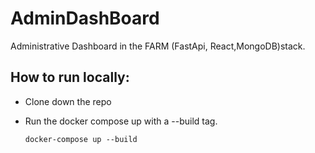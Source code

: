 # AdminDashBoard
 Administrative Dashboard in the FARM (FastApi, React,MongoDB)stack.

## How to run locally:
* Clone down the repo

* Run the docker compose up with a --build tag.
    ```
    docker-compose up --build
    ```